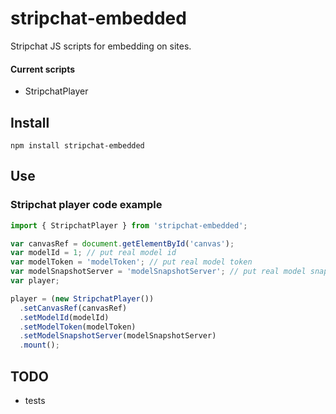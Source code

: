 stripchat-embedded
===========

Stripchat JS scripts for embedding on sites.

#### Current scripts
* StripchatPlayer

## Install

```shell
npm install stripchat-embedded
```

## Use

### Stripchat player code example

```js
import { StripchatPlayer } from 'stripchat-embedded';

var canvasRef = document.getElementById('canvas');
var modelId = 1; // put real model id
var modelToken = 'modelToken'; // put real model token
var modelSnapshotServer = 'modelSnapshotServer'; // put real model snapshot server
var player;

player = (new StripchatPlayer())
  .setCanvasRef(canvasRef)
  .setModelId(modelId)
  .setModelToken(modelToken)
  .setModelSnapshotServer(modelSnapshotServer)
  .mount();
```

## TODO

* tests
